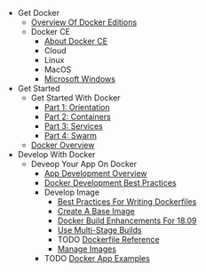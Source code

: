 - Get Docker
  - [Overview Of Docker Editions](./get-docker/overview-of-docker-editions/overview-of-docker-editions.md)
  - Docker CE
    - [About Docker CE](./get-docker/docker-ce/about-docker-ce.md)
    - Cloud
    - Linux
    - MacOS
    - [Microsoft Windows](./get-docker/docker-ce/microsoft-windows.md)
- Get Started
  - Get Started With Docker
    - [Part 1: Orientation](./get-started/get-started-with-docker/orientation.md)
    - [Part 2: Containers](./get-started/get-started-with-docker/containers/containers.md)
    - [Part 3: Services](./get-started/get-started-with-docker/services/services.md)
    - [Part 4: Swarm](./get-started/get-started-with-docker/swarms/swarms.md)
  - [Docker Overview](./get-started/docker-overview/docker-overview.md)
- Develop With Docker
  - Deveop Your App On Docker
    - [App Development Overview](./develop-with-docker/develop-your-app-on-docker/app-development-overview/app-development-overview.md)
    - [Docker Development Best Practices](./develop-with-docker/develop-your-app-on-docker/app-development-best-practices/app-development-best-practices.md)
    - Develop Image
      - [Best Practices For Writing Dockerfiles](./develop-with-docker/develop-your-app-on-docker/develop-images/best-practices-for-writing-dockerfiles/best-practices-for-writing-dockerfiles.md)
      - [Create A Base Image](./develop-with-docker/develop-your-app-on-docker/develop-images/create-a-base-image/create-a-base-image.md)
      - [Docker Build Enhancements For 18.09](./develop-with-docker/develop-your-app-on-docker/develop-images/build-enhancements/build-enhancements.md)
      - [Use Multi-Stage Builds](./develop-with-docker/develop-your-app-on-docker/develop-images/multistage-build/multistage-build.md)
      - TODO [Dockerfile Reference](./develop-with-docker/develop-your-app-on-docker/develop-images/dockerfile-reference/dockerfile-reference.md)
      - [Manage Images](./develop-with-docker/develop-your-app-on-docker/develop-images/manage-images/manage-images.md)
    - TODO [Docker App Examples](./develop-with-docker/develop-your-app-on-docker/docker-app-examples/docker-app-examples.md)
